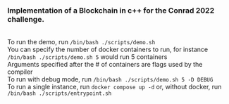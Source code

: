### Implementation of a Blockchain in c++ for the Conrad 2022 challenge.
\
To run the demo, run ```/bin/bash ./scripts/demo.sh```
\
You can specify the number of docker containers to run, for instance ```/bin/bash ./scripts/demo.sh 5``` would run 5 containers
\
Arguments specified after the # of containers are flags used by the compiler
\
To run with debug mode, run ```/bin/bash ./scripts/demo.sh 5 -D DEBUG```
\
To run a single instance, run ```docker compose up -d``` or, without docker, run ```/bin/bash ./scripts/entrypoint.sh```
